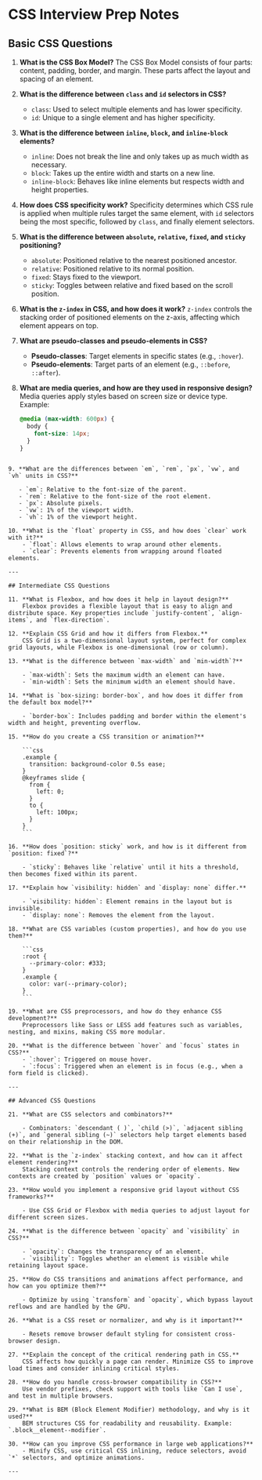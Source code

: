 # CSS Interview Prep Notes

## Basic CSS Questions

1. **What is the CSS Box Model?**
   The CSS Box Model consists of four parts: content, padding, border, and margin. These parts affect the layout and spacing of an element.

2. **What is the difference between `class` and `id` selectors in CSS?**

   - `class`: Used to select multiple elements and has lower specificity.
   - `id`: Unique to a single element and has higher specificity.

3. **What is the difference between `inline`, `block`, and `inline-block` elements?**

   - `inline`: Does not break the line and only takes up as much width as necessary.
   - `block`: Takes up the entire width and starts on a new line.
   - `inline-block`: Behaves like inline elements but respects width and height properties.

4. **How does CSS specificity work?**
   Specificity determines which CSS rule is applied when multiple rules target the same element, with `id` selectors being the most specific, followed by `class`, and finally element selectors.

5. **What is the difference between `absolute`, `relative`, `fixed`, and `sticky` positioning?**

   - `absolute`: Positioned relative to the nearest positioned ancestor.
   - `relative`: Positioned relative to its normal position.
   - `fixed`: Stays fixed to the viewport.
   - `sticky`: Toggles between relative and fixed based on the scroll position.

6. **What is the `z-index` in CSS, and how does it work?**
   `z-index` controls the stacking order of positioned elements on the z-axis, affecting which element appears on top.

7. **What are pseudo-classes and pseudo-elements in CSS?**

   - **Pseudo-classes**: Target elements in specific states (e.g., `:hover`).
   - **Pseudo-elements**: Target parts of an element (e.g., `::before`, `::after`).

8. **What are media queries, and how are they used in responsive design?**
   Media queries apply styles based on screen size or device type. Example:
   ```css
   @media (max-width: 600px) {
     body {
       font-size: 14px;
     }
   }
   ```

````

9. **What are the differences between `em`, `rem`, `px`, `vw`, and `vh` units in CSS?**

   - `em`: Relative to the font-size of the parent.
   - `rem`: Relative to the font-size of the root element.
   - `px`: Absolute pixels.
   - `vw`: 1% of the viewport width.
   - `vh`: 1% of the viewport height.

10. **What is the `float` property in CSS, and how does `clear` work with it?**
    - `float`: Allows elements to wrap around other elements.
    - `clear`: Prevents elements from wrapping around floated elements.

---

## Intermediate CSS Questions

11. **What is Flexbox, and how does it help in layout design?**
    Flexbox provides a flexible layout that is easy to align and distribute space. Key properties include `justify-content`, `align-items`, and `flex-direction`.

12. **Explain CSS Grid and how it differs from Flexbox.**
    CSS Grid is a two-dimensional layout system, perfect for complex grid layouts, while Flexbox is one-dimensional (row or column).

13. **What is the difference between `max-width` and `min-width`?**

    - `max-width`: Sets the maximum width an element can have.
    - `min-width`: Sets the minimum width an element should have.

14. **What is `box-sizing: border-box`, and how does it differ from the default box model?**

    - `border-box`: Includes padding and border within the element's width and height, preventing overflow.

15. **How do you create a CSS transition or animation?**

    ```css
    .example {
      transition: background-color 0.5s ease;
    }
    @keyframes slide {
      from {
        left: 0;
      }
      to {
        left: 100px;
      }
    }
    ```

16. **How does `position: sticky` work, and how is it different from `position: fixed`?**

    - `sticky`: Behaves like `relative` until it hits a threshold, then becomes fixed within its parent.

17. **Explain how `visibility: hidden` and `display: none` differ.**

    - `visibility: hidden`: Element remains in the layout but is invisible.
    - `display: none`: Removes the element from the layout.

18. **What are CSS variables (custom properties), and how do you use them?**

    ```css
    :root {
      --primary-color: #333;
    }
    .example {
      color: var(--primary-color);
    }
    ```

19. **What are CSS preprocessors, and how do they enhance CSS development?**
    Preprocessors like Sass or LESS add features such as variables, nesting, and mixins, making CSS more modular.

20. **What is the difference between `hover` and `focus` states in CSS?**
    - `:hover`: Triggered on mouse hover.
    - `:focus`: Triggered when an element is in focus (e.g., when a form field is clicked).

---

## Advanced CSS Questions

21. **What are CSS selectors and combinators?**

    - Combinators: `descendant ( )`, `child (>)`, `adjacent sibling (+)`, and `general sibling (~)` selectors help target elements based on their relationship in the DOM.

22. **What is the `z-index` stacking context, and how can it affect element rendering?**
    Stacking context controls the rendering order of elements. New contexts are created by `position` values or `opacity`.

23. **How would you implement a responsive grid layout without CSS frameworks?**

    - Use CSS Grid or Flexbox with media queries to adjust layout for different screen sizes.

24. **What is the difference between `opacity` and `visibility` in CSS?**

    - `opacity`: Changes the transparency of an element.
    - `visibility`: Toggles whether an element is visible while retaining layout space.

25. **How do CSS transitions and animations affect performance, and how can you optimize them?**

    - Optimize by using `transform` and `opacity`, which bypass layout reflows and are handled by the GPU.

26. **What is a CSS reset or normalizer, and why is it important?**

    - Resets remove browser default styling for consistent cross-browser design.

27. **Explain the concept of the critical rendering path in CSS.**
    CSS affects how quickly a page can render. Minimize CSS to improve load times and consider inlining critical styles.

28. **How do you handle cross-browser compatibility in CSS?**
    Use vendor prefixes, check support with tools like `Can I use`, and test in multiple browsers.

29. **What is BEM (Block Element Modifier) methodology, and why is it used?**
    BEM structures CSS for readability and reusability. Example: `.block__element--modifier`.

30. **How can you improve CSS performance in large web applications?**
    - Minify CSS, use critical CSS inlining, reduce selectors, avoid `*` selectors, and optimize animations.

---


````
